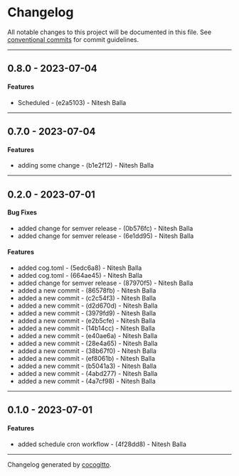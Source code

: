 # Changelog
All notable changes to this project will be documented in this file. See [conventional commits](https://www.conventionalcommits.org/) for commit guidelines.

- - -
## 0.8.0 - 2023-07-04
#### Features
- Scheduled - (e2a5103) - Nitesh Balla
- - -

## 0.7.0 - 2023-07-04
#### Features
- adding some change - (b1e2f12) - Nitesh Balla
- - -

## 0.2.0 - 2023-07-01
#### Bug Fixes
- added change for semver release - (0b576fc) - Nitesh Balla
- added change for semver release - (6e1dd95) - Nitesh Balla
#### Features
- added cog.toml - (5edc6a8) - Nitesh Balla
- added cog.toml - (664ae45) - Nitesh Balla
- added change for semver release - (87970f5) - Nitesh Balla
- added a new commit - (86578fb) - Nitesh Balla
- added a new commit - (c2c54f3) - Nitesh Balla
- added a new commit - (d2d670d) - Nitesh Balla
- added a new commit - (3979fd9) - Nitesh Balla
- added a new commit - (e2b5cfe) - Nitesh Balla
- added a new commit - (14b14cc) - Nitesh Balla
- added a new commit - (e40ae6a) - Nitesh Balla
- added a new commit - (28e4a65) - Nitesh Balla
- added a new commit - (38b67f0) - Nitesh Balla
- added a new commit - (ef8061b) - Nitesh Balla
- added a new commit - (b5041a3) - Nitesh Balla
- added a new commit - (4abd277) - Nitesh Balla
- added a new commit - (4a7cf98) - Nitesh Balla

- - -

## 0.1.0 - 2023-07-01
#### Features
- added schedule cron workflow - (4f28dd8) - Nitesh Balla

- - -

Changelog generated by [cocogitto](https://github.com/cocogitto/cocogitto).